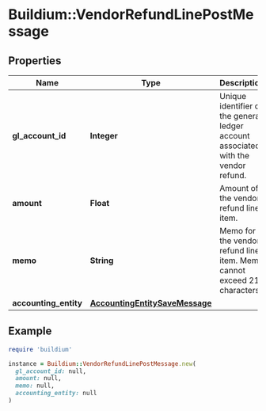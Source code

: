 # Buildium::VendorRefundLinePostMessage

## Properties

| Name | Type | Description | Notes |
| ---- | ---- | ----------- | ----- |
| **gl_account_id** | **Integer** | Unique identifier of the general ledger account associated with the vendor refund. |  |
| **amount** | **Float** | Amount of the vendor refund line item. |  |
| **memo** | **String** | Memo for the vendor refund line item. Memo cannot exceed 215 characters. | [optional] |
| **accounting_entity** | [**AccountingEntitySaveMessage**](AccountingEntitySaveMessage.md) |  |  |

## Example

```ruby
require 'buildium'

instance = Buildium::VendorRefundLinePostMessage.new(
  gl_account_id: null,
  amount: null,
  memo: null,
  accounting_entity: null
)
```


